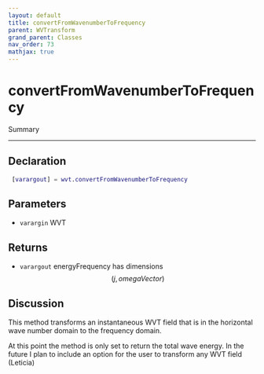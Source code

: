 ```yaml
---
layout: default
title: convertFromWavenumberToFrequency
parent: WVTransform
grand_parent: Classes
nav_order: 73
mathjax: true
---
```


#  convertFromWavenumberToFrequency

Summary


---

## Declaration
```matlab
 [varargout] = wvt.convertFromWavenumberToFrequency
```
## Parameters
+ `varargin`  WVT

## Returns
+ `varargout`  energyFrequency has dimensions $$(j,omegaVector)$$

## Discussion
This method transforms an instantaneous WVT field that is in the 
   horizontal wave number domain to the frequency domain.
 
   At this point the method is only set to return the total wave energy.
   In the future I plan to include an option for the user
   to transform any WVT field (Leticia)
 
        
